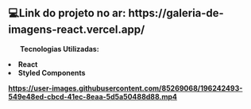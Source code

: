 <h2>💻Link do projeto no ar: https://galeria-de-imagens-react.vercel.app/ </h2>

<ul><b>Tecnologias Utilizadas:<b></ul>
<li>React</li>
<li>Styled Components</li>


https://user-images.githubusercontent.com/85269068/196242493-549e48ed-cbcd-41ec-8eaa-5d5a50488d88.mp4

